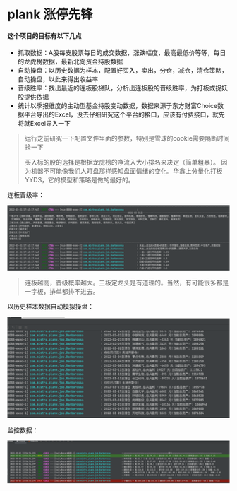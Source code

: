 # plank 涨停先锋

#### 这个项目的目标有以下几点

- 抓取数据：A股每支股票每日的成交数据，涨跌幅度，最高最低价等等，每日的龙虎榜数据，最新北向资金持股数据
- 自动操盘：以历史数据为样本，配置好买入，卖出，分仓，减仓，清仓策略，自动操盘，以此来得出收益率
- 晋级胜率：找出最近的连板股梯队，分析出连板股的晋级胜率，为打板或捉妖股提供依据
- 统计以季报维度的主动型基金持股变动数据，数据来源于东方财富Choice数据平台导出的Excel，没去仔细研究这个平台的接口，应该有付费接口，就先将就Excel导入一下

> 运行之前研究一下配置文件里面的参数，特别是雪球的cookie需要隔断时间换一下
>
> 买入标的股的选择是根据龙虎榜的净流入大小排名来决定（简单粗暴）。 因为机器不可能像我们人盯盘那样感知盘面情绪的变化。华鑫上分量化打板YYDS，它的模型和策略是做的最好的。

连板晋级率：

![avatar](./src/main/resources/img/1.png)

> 连板越高，晋级概率越大。三板定龙头是有道理的。当然，有可能很多都是一字板，排单都排不进去。
>

以历史样本数据自动模拟操盘：

![avatar](./src/main/resources/img/2.png)

监控数据：

![avatar](./src/main/resources/img/3.png)